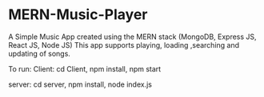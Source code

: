 # MERN-Music-Player

A Simple Music App created using the MERN stack (MongoDB, Express JS, React JS, Node JS)
This app supports playing, loading ,searching and updating of songs.

To run:
Client: cd Client, npm install, npm start

server: cd server, npm install, node index.js


